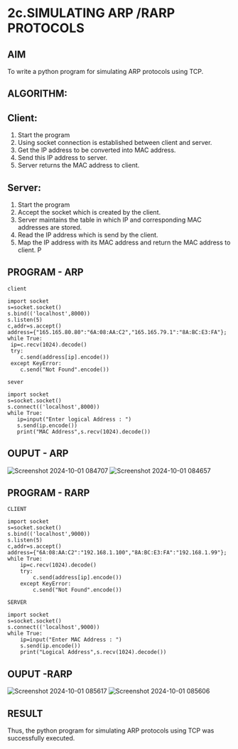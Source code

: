 # 2c.SIMULATING ARP /RARP PROTOCOLS
## AIM
To write a python program for simulating ARP protocols using TCP.
## ALGORITHM:
## Client:
1. Start the program
2. Using socket connection is established between client and server.
3. Get the IP address to be converted into MAC address.
4. Send this IP address to server.
5. Server returns the MAC address to client.
## Server:
1. Start the program
2. Accept the socket which is created by the client.
3. Server maintains the table in which IP and corresponding MAC addresses are
stored.
4. Read the IP address which is send by the client.
5. Map the IP address with its MAC address and return the MAC address to client.
P
## PROGRAM - ARP
```
client

import socket
s=socket.socket()
s.bind(('localhost',8000))
s.listen(5)
c,addr=s.accept()
address={"165.165.80.80":"6A:08:AA:C2","165.165.79.1":"8A:BC:E3:FA"};
while True:
 ip=c.recv(1024).decode()
 try:
    c.send(address[ip].encode())
 except KeyError:
    c.send("Not Found".encode())

sever

import socket
s=socket.socket()
s.connect(('localhost',8000))
while True:
   ip=input("Enter logical Address : ")
   s.send(ip.encode())
   print("MAC Address",s.recv(1024).decode())
```
## OUPUT - ARP
![Screenshot 2024-10-01 084707](https://github.com/user-attachments/assets/b4fb128f-a7f9-4398-9bf2-78a9f7c4ec27)
![Screenshot 2024-10-01 084657](https://github.com/user-attachments/assets/ef2044cd-b56a-4f17-87ad-da793e727065)

## PROGRAM - RARP

```
CLIENT

import socket
s=socket.socket()
s.bind(('localhost',9000))
s.listen(5)
c,addr=s.accept()
address={"6A:08:AA:C2":"192.168.1.100","8A:BC:E3:FA":"192.168.1.99"};
while True:
    ip=c.recv(1024).decode()
    try:
        c.send(address[ip].encode())
    except KeyError:
        c.send("Not Found".encode())

SERVER

import socket
s=socket.socket()
s.connect(('localhost',9000))
while True:
    ip=input("Enter MAC Address : ")
    s.send(ip.encode())
    print("Logical Address",s.recv(1024).decode())
```
## OUPUT -RARP

![Screenshot 2024-10-01 085617](https://github.com/user-attachments/assets/4b49d189-bf5b-4f90-835d-e702638f5360)
![Screenshot 2024-10-01 085606](https://github.com/user-attachments/assets/a6f77153-7478-4321-acff-4338a16dba66)

## RESULT
Thus, the python program for simulating ARP protocols using TCP was successfully 
executed.
